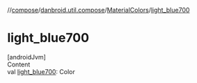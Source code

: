 //[compose](../../../index.md)/[danbroid.util.compose](../index.md)/[MaterialColors](index.md)/[light_blue700](light_blue700.md)



# light_blue700  
[androidJvm]  
Content  
val [light_blue700](light_blue700.md): Color  



